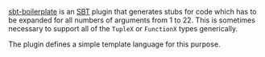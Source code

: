 [sbt-boilerplate][] is an [SBT][] plugin that generates stubs for code which has to be expanded
for all numbers of arguments from 1 to 22. This is sometimes necessary to support
all of the `TupleX` or `FunctionX` types generically.

The plugin defines a simple template language for this purpose.

  [sbt-boilerplate]: https://github.com/sbt/sbt-boilerplate
  [SBT]: https://github.com/harrah/xsbt/wiki
